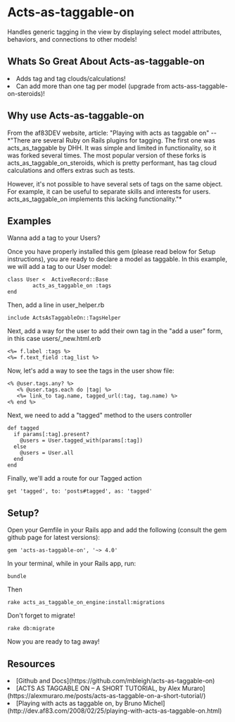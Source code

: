 # Acts-as-taggable-on

Handles generic tagging in the view by displaying select model attributes, behaviors, and connections to other models!


## Whats So Great About Acts-as-taggable-on

<li> Adds tag and tag clouds/calculations!
<li> Can add more than one tag per model (upgrade from acts-ass-taggable-on-steroids)!


## Why use Acts-as-taggable-on

From the af83DEV website, article: "Playing with acts as taggable on" -- *"There are several Ruby on Rails plugins for tagging. The first one was acts_as_taggable by DHH. It was simple and limited in functionality, so it was forked several times. The most popular version of these forks is acts_as_taggable_on_steroids, which is pretty performant, has tag cloud calculations and offers extras such as tests.

However, it's not possible to have several sets of tags on the same object. For example, it can be useful to separate skills and interests for users. acts_as_taggable_on implements this lacking functionality."*


## Examples

Wanna add a tag to your Users?

Once you have properly installed this gem (please read below for Setup instructions), you are ready to declare a model as taggable. In this example, we will add a tag to our User model:

```
class User <  ActiveRecord::Base
  		acts_as_taggable_on :tags
end
```

Then, add a line in user_helper.rb

```
include ActsAsTaggableOn::TagsHelper
```

Next, add a way for the user to add their own tag in the "add a user" form, in this case users/_new.html.erb

```
<%= f.label :tags %>
<%= f.text_field :tag_list %>
```


Now, let's add a way to see the tags in the user show file:


```
<% @user.tags.any? %>
   <% @user.tags.each do |tag| %>
   <%= link_to tag.name, tagged_url(:tag, tag.name) %>
<% end %>
```

Next, we need to add a "tagged" method to the users controller


```
def tagged
  if params[:tag].present? 
    @users = User.tagged_with(params[:tag])
  else 
    @users = User.all
  end  
end
```

Finally, we'll add a route for our Tagged action

```
get 'tagged', to: 'posts#tagged', as: 'tagged'
```


## Setup?

Open your Gemfile in your Rails app and add the following (consult the gem github page for latest versions):

```gem 'acts-as-taggable-on', '~> 4.0'```


In your terminal, while in your Rails app, run:


```
bundle
```


Then


```rake acts_as_taggable_on_engine:install:migrations```


Don't forget to migrate!


```rake db:migrate```

Now you are ready to tag away!



## Resources

<li> [Github and Docs](https://github.com/mbleigh/acts-as-taggable-on)
<li> [ACTS AS TAGGABLE ON – A SHORT TUTORIAL, by Alex Muraro](https://alexmuraro.me/posts/acts-as-taggable-on-a-short-tutorial/)
<li> [Playing with acts as taggable on, by Bruno Michel](http://dev.af83.com/2008/02/25/playing-with-acts-as-taggable-on.html)

